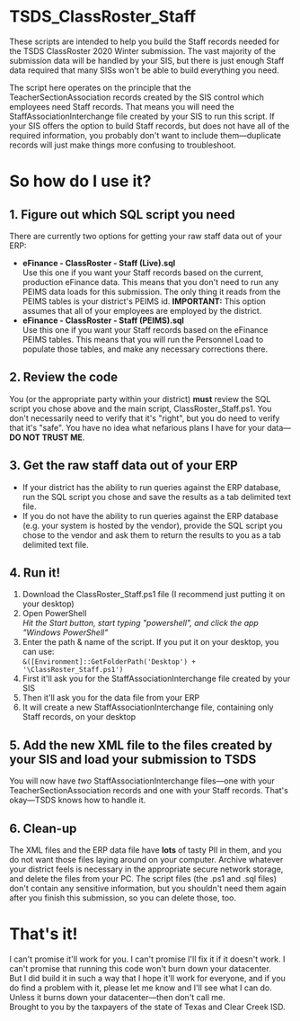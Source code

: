 # TSDS_ClassRoster_Staff
These scripts are intended to help you build the Staff records needed for the TSDS ClassRoster 2020 Winter submission. The vast majority of the submission data will be handled by your SIS, but there is just enough Staff data required that many SISs won't be able to build everything you need.

The script here operates on the principle that the TeacherSectionAssociation records created by the SIS control which employees need Staff records. That means you will need the StaffAssociationInterchange file created by your SIS to run this script. If your SIS offers the option to build Staff records, but does not have all of the required information, you probably don't want to include them—duplicate records will just make things more confusing to troubleshoot.

# So how do I use it?
## 1. Figure out which SQL script you need
There are currently two options for getting your raw staff data out of your ERP:
* **eFinance - ClassRoster - Staff (Live).sql**  
Use this one if you want your Staff records based on the current, production eFinance data. This means that you don't need to run any PEIMS data loads for this submission. The only thing it reads from the PEIMS tables is your district's PEIMS id. **IMPORTANT:** This option assumes that all of your employees are employed by the district.
* **eFinance - ClassRoster - Staff (PEIMS).sql**  
Use this one if you want your Staff records based on the eFinance PEIMS tables. This means that you will run the Personnel Load to populate those tables, and make any necessary corrections there.
## 2. Review the code
You (or the appropriate party within your district) **must** review the SQL script you chose above and the main script, ClassRoster_Staff.ps1. You don't necessarily need to verify that it's "right", but you do need to verify that it's "safe". You have no idea what nefarious plans I have for your data—**DO NOT TRUST ME**.
## 3. Get the raw staff data out of your ERP
* If your district has the ability to run queries against the ERP database, run the SQL script you chose and save the results as a tab delimited text file.
* If you do not have the ability to run queries against the ERP database (e.g. your system is hosted by the vendor), provide the SQL script you chose to the vendor and ask them to return the results to you as a tab delimited text file.
## 4. Run it!
  1. Download the ClassRoster_Staff.ps1 file (I recommend just putting it on your desktop)
  1. Open PowerShell  
*Hit the Start button, start typing "powershell", and click the app "Windows PowerShell"*
  1. Enter the path & name of the script. If you put it on your desktop, you can use:  
`&([Environment]::GetFolderPath('Desktop') + '\ClassRoster_Staff.ps1')`
  1. First it'll ask you for the StaffAssociationInterchange file created by your SIS
  1. Then it'll ask you for the data file from your ERP
  1. It will create a new StaffAssociationInterchange file, containing only Staff records, on your desktop
## 5. Add the new XML file to the files created by your SIS and load your submission to TSDS
You will now have *two* StaffAssociationInterchange files—one with your TeacherSectionAssociation records and one with your Staff records. That's okay—TSDS knows how to handle it.
## 6. Clean-up
The XML files and the ERP data file have **lots** of tasty PII in them, and you do not want those files laying around on your computer. Archive whatever your district feels is necessary in the appropriate secure network storage, and delete the files from your PC. The script files (the .ps1 and .sql files) don't contain any sensitive information, but you shouldn't need them again after you finish this submission, so you can delete those, too.
# That's it!
I can't promise it'll work for you. I can't promise I'll fix it if it doesn't work. I can't promise that running this code won't burn down your datacenter.  
But I did build it in such a way that I hope it'll work for everyone, and if you do find a problem with it, please let me know and I'll see what I can do. Unless it burns down your datacenter—then don't call me.  
Brought to you by the taxpayers of the state of Texas and Clear Creek ISD.
